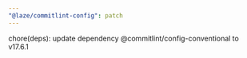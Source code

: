 ```yaml
---
"@laze/commitlint-config": patch
---
```


chore(deps): update dependency @commitlint/config-conventional to v17.6.1
